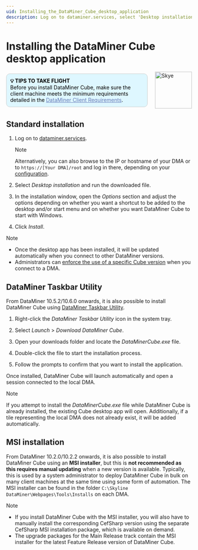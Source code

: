 ```yaml
---
uid: Installing_the_DataMiner_Cube_desktop_application
description: Log on to dataminer.services, select 'Desktop installation' and run the downloaded file. Adjust the options if necessary, and click 'Install'.
---
```


# Installing the DataMiner Cube desktop application

<div style="display: flex; align-items: center; justify-content: space-between; margin: 0 auto; max-width: 100%;">
  <div style="border: 1px solid #ccc; border-radius: 10px; padding: 10px; flex-grow: 1; background-color: #DEF7FF; margin-right: 20px; color: #000000;">
    <b>💡 TIPS TO TAKE FLIGHT</b><br>Before you install DataMiner Cube, make sure the client machine meets the minimum requirements detailed in the <a href="xref:DataMiner_Client_Requirements" style="color: #657AB7;">DataMiner Client Requirements</a>.
  </div>
  <img src="~/images/Skye.svg" alt="Skye" style="width: 100px; flex-shrink: 0;">
</div>

## Standard installation

1. Log on to [dataminer.services](xref:Logging_on_to_the_DataMiner_Cloud_Platform).

   > [!NOTE]
   > Alternatively, you can also browse to the IP or hostname of your DMA or to `https://[Your DMA]/root` and log in there, depending on your [configuration](xref:Configuring_the_landing_page).

1. Select *Desktop installation* and run the downloaded file.

1. In the installation window, open the *Options* section and adjust the options depending on whether you want a shortcut to be added to the desktop and/or start menu and on whether you want DataMiner Cube to start with Windows.

1. Click *Install*.

> [!NOTE]
>
> - Once the desktop app has been installed, it will be updated automatically when you connect to other DataMiner versions.
> - Administrators can [enforce the use of a specific Cube version](xref:DMA_configuration_related_to_client_applications#managing-client-versions) when you connect to a DMA.

## DataMiner Taskbar Utility

From DataMiner 10.5.2/10.6.0 onwards<!--RN 41308-->, it is also possible to install DataMiner Cube using [DataMiner Taskbar Utility](xref:DataMiner_Taskbar_Utility).

1. Right-click the *DataMiner Taskbar Utility* icon in the system tray.

1. Select *Launch* > *Download DataMiner Cube*.

1. Open your downloads folder and locate the *DataMinerCube.exe* file.

1. Double-click the file to start the installation process.

1. Follow the prompts to confirm that you want to install the application.

Once installed, DataMiner Cube will launch automatically and open a session connected to the local DMA.

> [!NOTE]
> If you attempt to install the *DataMinerCube.exe* file while DataMiner Cube is already installed, the existing Cube desktop app will open. Additionally, if a tile representing the local DMA does not already exist, it will be added automatically.

## MSI installation

From DataMiner 10.2.0/10.2.2 onwards, it is also possible to install DataMiner Cube using an **MSI installer**, but this is **not recommended as this requires manual updating** when a new version is available. Typically, this is used by a system administrator to deploy DataMiner Cube in bulk on many client machines at the same time using some form of automation. The MSI installer can be found in the folder `C:\Skyline DataMiner\Webpages\Tools\Installs` on each DMA.

> [!NOTE]
>
> - If you install DataMiner Cube with the MSI installer, you will also have to manually install the corresponding CefSharp version using the separate CefSharp MSI installation package, which is available on demand.
> - The upgrade packages for the Main Release track contain the MSI installer for the latest Feature Release version of DataMiner Cube.
